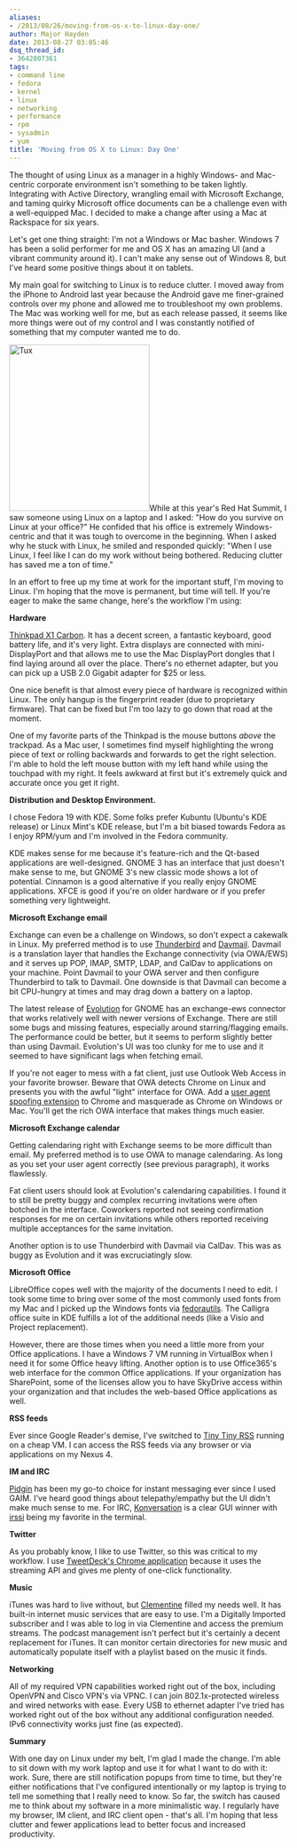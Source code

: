 ```yaml
---
aliases:
- /2013/08/26/moving-from-os-x-to-linux-day-one/
author: Major Hayden
date: 2013-08-27 03:05:46
dsq_thread_id:
- 3642807361
tags:
- command line
- fedora
- kernel
- linux
- networking
- performance
- rpm
- sysadmin
- yum
title: 'Moving from OS X to Linux: Day One'
---
```


The thought of using Linux as a manager in a highly Windows- and Mac-centric corporate environment isn't something to be taken lightly. Integrating with Active Directory, wrangling email with Microsoft Exchange, and taming quirky Microsoft office documents can be a challenge even with a well-equipped Mac. I decided to make a change after using a Mac at Rackspace for six years.

Let's get one thing straight: I'm not a Windows or Mac basher. Windows 7 has been a solid performer for me and OS X has an amazing UI (and a vibrant community around it). I can't make any sense out of Windows 8, but I've heard some positive things about it on tablets.

My main goal for switching to Linux is to reduce clutter. I moved away from the iPhone to Android last year because the Android gave me finer-grained controls over my phone and allowed me to troubleshoot my own problems. The Mac was working well for me, but as each release passed, it seems like more things were out of my control and I was constantly notified of something that my computer wanted me to do.

[<img src="http://major.io/wp-content/uploads/2013/08/Tux-253x300.png" alt="Tux" width="253" height="300" class="alignright size-medium wp-image-4556" srcset="/wp-content/uploads/2013/08/Tux-253x300.png 253w, /wp-content/uploads/2013/08/Tux.png 265w" sizes="(max-width: 253px) 100vw, 253px" />][1]While at this year's Red Hat Summit, I saw someone using Linux on a laptop and I asked: "How do you survive on Linux at your office?" He confided that his office is extremely Windows-centric and that it was tough to overcome in the beginning. When I asked why he stuck with Linux, he smiled and responded quickly: "When I use Linux, I feel like I can do my work without being bothered. Reducing clutter has saved me a ton of time."

In an effort to free up my time at work for the important stuff, I'm moving to Linux. I'm hoping that the move is permanent, but time will tell. If you're eager to make the same change, here's the workflow I'm using:

**Hardware**

[Thinkpad X1 Carbon][2]. It has a decent screen, a fantastic keyboard, good battery life, and it's very light. Extra displays are connected with mini-DisplayPort and that allows me to use the Mac DisplayPort dongles that I find laying around all over the place. There's no ethernet adapter, but you can pick up a USB 2.0 Gigabit adapter for $25 or less.

One nice benefit is that almost every piece of hardware is recognized within Linux. The only hangup is the fingerprint reader (due to proprietary firmware). That can be fixed but I'm too lazy to go down that road at the moment.

One of my favorite parts of the Thinkpad is the mouse buttons _above_ the trackpad. As a Mac user, I sometimes find myself highlighting the wrong piece of text or rolling backwards and forwards to get the right selection. I'm able to hold the left mouse button with my left hand while using the touchpad with my right. It feels awkward at first but it's extremely quick and accurate once you get it right.

**Distribution and Desktop Environment.**

I chose Fedora 19 with KDE. Some folks prefer Kubuntu (Ubuntu's KDE release) or Linux Mint's KDE release, but I'm a bit biased towards Fedora as I enjoy RPM/yum and I'm involved in the Fedora community.

KDE makes sense for me because it's feature-rich and the Qt-based applications are well-designed. GNOME 3 has an interface that just doesn't make sense to me, but GNOME 3's new classic mode shows a lot of potential. Cinnamon is a good alternative if you really enjoy GNOME applications. XFCE is good if you're on older hardware or if you prefer something very lightweight.

**Microsoft Exchange email**

Exchange can even be a challenge on Windows, so don't expect a cakewalk in Linux. My preferred method is to use [Thunderbird][3] and [Davmail][4]. Davmail is a translation layer that handles the Exchange connectivity (via OWA/EWS) and it serves up POP, IMAP, SMTP, LDAP, and CalDav to applications on your machine. Point Davmail to your OWA server and then configure Thunderbird to talk to Davmail. One downside is that Davmail can become a bit CPU-hungry at times and may drag down a battery on a laptop.

The latest release of [Evolution][5] for GNOME has an exchange-ews connector that works relatively well with newer versions of Exchange. There are still some bugs and missing features, especially around starring/flagging emails. The performance could be better, but it seems to perform slightly better than using Davmail. Evolution's UI was too clunky for me to use and it seemed to have significant lags when fetching email.

If you're not eager to mess with a fat client, just use Outlook Web Access in your favorite browser. Beware that OWA detects Chrome on Linux and presents you with the awful "light" interface for OWA. Add a [user agent spoofing extension][6] to Chrome and masquerade as Chrome on Windows or Mac. You'll get the rich OWA interface that makes things much easier.

**Microsoft Exchange calendar**

Getting calendaring right with Exchange seems to be more difficult than email. My preferred method is to use OWA to manage calendaring. As long as you set your user agent correctly (see previous paragraph), it works flawlessly.

Fat client users should look at Evolution's calendaring capabilities. I found it to still be pretty buggy and complex recurring invitations were often botched in the interface. Coworkers reported not seeing confirmation responses for me on certain invitations while others reported receiving multiple acceptances for the same invitation.

Another option is to use Thunderbird with Davmail via CalDav. This was as buggy as Evolution and it was excruciatingly slow.

**Microsoft Office**

LibreOffice copes well with the majority of the documents I need to edit. I took some time to bring over some of the most commonly used fonts from my Mac and I picked up the Windows fonts via [fedorautils][7]. The Calligra office suite in KDE fulfills a lot of the additional needs (like a Visio and Project replacement).

However, there are those times when you need a little more from your Office applications. I have a Windows 7 VM running in VirtualBox when I need it for some Office heavy lifting. Another option is to use Office365's web interface for the common Office applications. If your organization has SharePoint, some of the licenses allow you to have SkyDrive access within your organization and that includes the web-based Office applications as well.

**RSS feeds**

Ever since Google Reader's demise, I've switched to [Tiny Tiny RSS][8] running on a cheap VM. I can access the RSS feeds via any browser or via applications on my Nexus 4.

**IM and IRC**

[Pidgin][9] has been my go-to choice for instant messaging ever since I used GAIM. I've heard good things about telepathy/empathy but the UI didn't make much sense to me. For IRC, [Konversation][10] is a clear GUI winner with [irssi][11] being my favorite in the terminal.

**Twitter**

As you probably know, I like to use Twitter, so this was critical to my workflow. I use [TweetDeck's Chrome application][12] because it uses the streaming API and gives me plenty of one-click functionality.

**Music**

iTunes was hard to live without, but [Clementine][13] filled my needs well. It has built-in internet music services that are easy to use. I'm a Digitally Imported subscriber and I was able to log in via Clementine and access the premium streams. The podcast management isn't perfect but it's certainly a decent replacement for iTunes. It can monitor certain directories for new music and automatically populate itself with a playlist based on the music it finds.

**Networking**

All of my required VPN capabilities worked right out of the box, including OpenVPN and Cisco VPN's via VPNC. I can join 802.1x-protected wireless and wired networks with ease. Every USB to ethernet adapter I've tried has worked right out of the box without any additional configuration needed. IPv6 connectivity works just fine (as expected).

**Summary**

With one day on Linux under my belt, I'm glad I made the change. I'm able to sit down with my work laptop and use it for what I want to do with it: work. Sure, there are still notification popups from time to time, but they're either notifications that I've configured intentionally or my laptop is trying to tell me something that I really need to know. So far, the switch has caused me to think about my software in a more minimalistic way. I regularly have my browser, IM client, and IRC client open - that's all. I'm hoping that less clutter and fewer applications lead to better focus and increased productivity.

 [1]: http://major.io/wp-content/uploads/2013/08/Tux.png
 [2]: http://shop.lenovo.com/us/en/laptops/thinkpad/x-series/x1-carbon/
 [3]: http://www.mozilla.org/en-US/thunderbird/
 [4]: http://davmail.sourceforge.net/download.html
 [5]: https://projects.gnome.org/evolution/
 [6]: https://chrome.google.com/webstore/detail/user-agent-switcher-for-c/djflhoibgkdhkhhcedjiklpkjnoahfmg
 [7]: http://satya164.github.io/fedorautils/
 [8]: http://tt-rss.org/redmine/projects/tt-rss/wiki
 [9]: http://www.pidgin.im/
 [10]: http://konversation.kde.org/
 [11]: http://www.irssi.org/
 [12]: https://chrome.google.com/webstore/detail/tweetdeck/hbdpomandigafcibbmofojjchbcdagbl?hl=en-US
 [13]: http://www.clementine-player.org/